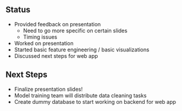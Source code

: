 ## Status
- Provided feedback on presentation
  - Need to go more specific on certain slides
  - Timing issues
- Worked on presentation
- Started basic feature engineering / basic visualizations
- Discussed next steps for web app

## Next Steps
- Finalize presentation slides!
- Model training team will distribute data cleaning tasks
- Create dummy database to start working on backend for web app
